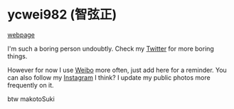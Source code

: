 # ycwei982 (智弦正)

[webpage](https://ycwei982.com)

I'm such a boring person undoubtly. Check my [Twitter](https://twitter.com/ycwei982) for more boring things.

However for now I use [Weibo](https://weibo.com/ycwei982) more often, just add here for a reminder. You can also follow my [Instagram](https://instagram.com/ycwei982) I think? I update my public photos more frequently on it.

btw makotoSuki